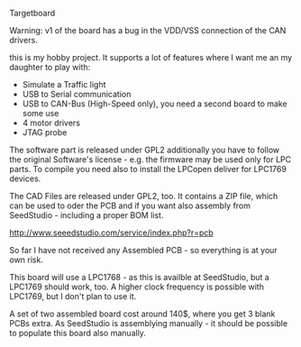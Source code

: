 Targetboard

Warning: v1 of the board has a bug in the VDD/VSS connection of the CAN drivers.



this is my hobby project. It supports a lot of features where I want me an my daughter to play with:
- Simulate a Traffic light
- USB to Serial communication
- USB to CAN-Bus (High-Speed only), you need a second board to make some use
- 4 motor drivers
- JTAG probe

The software part is released under GPL2 additionally you have to follow
the original Software's license - e.g. the firmware may be used only
for LPC parts. To compile you need also to install the LPCopen deliver for LPC1769 devices.

The CAD Files are released under GPL2, too. It contains a ZIP
file, which can be used to oder the PCB and if you want also assembly
from SeedStudio - including a proper BOM list.

http://www.seeedstudio.com/service/index.php?r=pcb

So far I have not received any Assembled PCB - so everything is at
your own risk.

This board will use a LPC1768 - as this is availble at SeedStudio, but a LPC1769 should work, too.  A higher clock frequency is possible with LPC1769, but I don't plan to use it.


A set of two assembled board cost around 140$, where you get 3 blank PCBs extra. As SeedStudio is assemblying manually - it should be possible to populate this board also manually.
